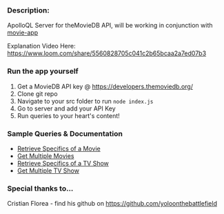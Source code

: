 ### Description:
ApolloQL Server for theMovieDB API, will be working in conjunction with [movie-app](https://github.com/henryhe44/movie-app)

Explanation Video Here:
https://www.loom.com/share/5560828705c041c2b65bcaa2a7ed07b3

### Run the app yourself
1) Get a MovieDB API key @ https://developers.themoviedb.org/
2) Clone git repo
3) Navigate to your src folder to run `node index.js`
4) Go to server and add your API Key
5) Run queries to your heart's content!
  
### Sample Queries & Documentation
* [Retrieve Specifics of a Movie](documentation/movie_queries.md)
* [Get Multiple Movies](documentation/movies_queries.md)
* [Retrieve Specifics of a TV Show](documentation/tvShow_queries.md)
* [Get Multiple TV Show](documentation/tvShows_queries.md)

### Special thanks to...
Cristian Florea - find his github on https://github.com/yoloonthebattlefield

